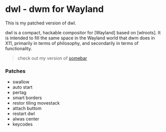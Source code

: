 # dwl - dwm for Wayland

This is my patched version of dwl.

dwl is a compact, hackable compositor for [Wayland] based on [wlroots]. It is
intended to fill the same space in the Wayland world that dwm does in X11,
primarily in terms of philosophy, and secondarily in terms of functionality.

> check out my version of [somebar](https://github.com/BishrGhalil/somebar)

### Patches
- swallow
- auto start
- pertag
- smart borders
- restor tiling movestack
- attach buttom
- restart dwl
- alwas center
- keycodes
